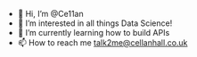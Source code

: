 - 👋 Hi, I’m @Ce11an
- 👀 I’m interested in all things Data Science!
- 🌱 I’m currently learning how to build APIs
- 📫 How to reach me talk2me@cellanhall.co.uk

<!---
Ce11an/Ce11an is a ✨ special ✨ repository because its `README.md` (this file) appears on your GitHub profile.
You can click the Preview link to take a look at your changes.
--->
